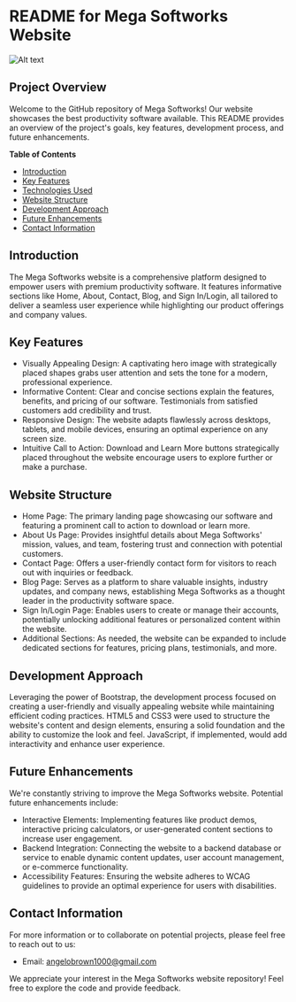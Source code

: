 # README for Mega Softworks Website

![Alt text](https://lh3.googleusercontent.com/pw/AP1GczMg1vzfcqExxKzLmfnaFWVieV2c-ikNzNJ_T9ARvQdtABtgAMdBQh0F7Xbkxl2PorfFfCQveJcmqHKQ0SbEpOkp1jfVoDmOrL4asmtuEdQNATBHq8OsLQOPTvHmD8nVjbM5dUsTaangaLOKHkpsuq_to65FIs7tI1Z0njT7_YxNCPicsaET15lE7cR9WcKVDHbtH_q3-Xgd5CNn0gWMFuSBIhGGYiRqVn6oivqffCTUUL-sqvulmne4Nx14u8lXDZcQ0ECCx155umqMKQuWYp3ekkzxewb5BseY4CJecEEYs7EfRHOqT29ykoYZNyB_928LD3GL31KyKqTckNuRgnbI6YZb02lQtQXoRfpDeyu7MzuDWKbN2QYT759EjCWdgUj9G0ewFicFf6NDn2G_EOXhzTTnr2-AgRd10807US-YXKYQzGiXSWPNbivafJ1DJwKlLMUQ95nceHHDCtegd37jJYQ88IKk11CJniuEmlL0zAiilEvYGPX31qRH-AZ2olCtHHLmthDDmbafGXOhdChI7eyPwRduaRjgWNGMO0Z3zmgrxTwYcbq0VNDbWn_hvg4Kf_kDXdd6Jvs3PhfqvcdoKH6E1ufyGVVpMqqQZynb5HSuI0AM3FisvKtWebK6d01MlX4DM1OcludvyRLMYylgPmFoZ8x1Spyy8_-bAqvkTF6iRGeKqQKP1lqY4zsJU-68QGibwDFJaPiqhLNJnpb6njQ6VU1-JBUxbGWVJYBDB4wTt8uggrV7E_ulGtwjdYynoIG9_UZ-oqv0DjO7oeWl3RgDCQUxaygdjae02rQVHx_kI7HRaNVayInFe9nyQ3EXYJut-cm7TRVpef5U-zjx5yxJ966-qXkkO7dXcTn_72N8Ytd_QKcN7hCr_AbYgF7aVAWvXGrV5B96LSId5ZX7srRb0g8aVaBor7-ojlLAbosG9zMzIYY7VrD6xEs7A27EZZdWsG6ASHIp2PBAwpzz5RBzSyecxq0aKmnt3-yeqqKWR5lQ_MdIk7CCqtAWAUCslfZAMdr6plNWprS-r6criA2R6133N4hWhDs=w306-h256-s-no-gm?authuser=0)


## Project Overview

Welcome to the GitHub repository of Mega Softworks! Our website showcases the best productivity software available. This README provides an overview of the project's goals, key features, development process, and future enhancements.

**Table of Contents**

- [Introduction](#introduction)
- [Key Features](#key-features)
- [Technologies Used](#technologies-used)
- [Website Structure](#website-structure)
- [Development Approach](#development-approach)
- [Future Enhancements](#future-enhancements)
- [Contact Information](#contact-information)

## Introduction

The Mega Softworks website is a comprehensive platform designed to empower users with premium productivity software. It features informative sections like Home, About, Contact, Blog, and Sign In/Login, all tailored to deliver a seamless user experience while highlighting our product offerings and company values.

## Key Features

* Visually Appealing Design: A captivating hero image with strategically placed shapes grabs user attention and sets the tone for a modern, professional experience.
* Informative Content: Clear and concise sections explain the features, benefits, and pricing of our software. Testimonials from satisfied customers add credibility and trust.
* Responsive Design: The website adapts flawlessly across desktops, tablets, and mobile devices, ensuring an optimal experience on any screen size.
* Intuitive Call to Action: Download and Learn More buttons strategically placed throughout the website encourage users to explore further or make a purchase.

## Website Structure

* Home Page: The primary landing page showcasing our software and featuring a prominent call to action to download or learn more.
* About Us Page: Provides insightful details about Mega Softworks' mission, values, and team, fostering trust and connection with potential customers.
* Contact Page: Offers a user-friendly contact form for visitors to reach out with inquiries or feedback.
* Blog Page: Serves as a platform to share valuable insights, industry updates, and company news, establishing Mega Softworks as a thought leader in the productivity software space.
* Sign In/Login Page: Enables users to create or manage their accounts, potentially unlocking additional features or personalized content within the website.
* Additional Sections: As needed, the website can be expanded to include dedicated sections for features, pricing plans, testimonials, and more.

## Development Approach

Leveraging the power of Bootstrap, the development process focused on creating a user-friendly and visually appealing website while maintaining efficient coding practices. HTML5 and CSS3 were used to structure the website's content and design elements, ensuring a solid foundation and the ability to customize the look and feel. JavaScript, if implemented, would add interactivity and enhance user experience.

## Future Enhancements

We're constantly striving to improve the Mega Softworks website. Potential future enhancements include:

* Interactive Elements: Implementing features like product demos, interactive pricing calculators, or user-generated content sections to increase user engagement.
* Backend Integration: Connecting the website to a backend database or service to enable dynamic content updates, user account management, or e-commerce functionality.
* Accessibility Features: Ensuring the website adheres to WCAG guidelines to provide an optimal experience for users with disabilities.

## Contact Information

For more information or to collaborate on potential projects, please feel free to reach out to us:

* Email: angelobrown1000@gmail.com

We appreciate your interest in the Mega Softworks website repository! Feel free to explore the code and provide feedback.
